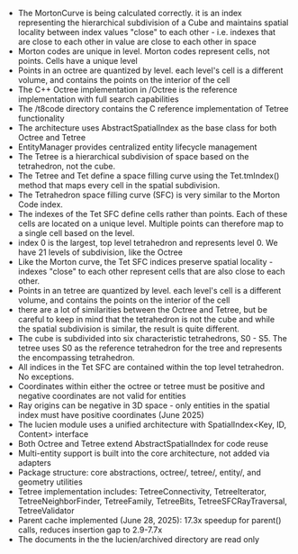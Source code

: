 - The MortonCurve is being calculated correctly. it is an index representing the hierarchical subdivision of a Cube
  and maintains spatial locality between index values "close" to each other - i.e. indexes that are close to each other
  in value are close to each other in space
- Morton codes are unique in level. Morton codes represent cells, not points. Cells have a unique level
- Points in an octree are quantized by level. each level's cell is a different volume, and contains the points on the
  interior of the cell
- The C++ Octree implementation in /Octree is the reference implementation with full search capabilities
- The /t8code directory contains the C reference implementation of Tetree functionality
- The architecture uses AbstractSpatialIndex as the base class for both Octree and Tetree
- EntityManager provides centralized entity lifecycle management
- The Tetree is a hierarchical subdivision of space based on the tetrahedron, not the cube.
- The Tetree and Tet define a space filling curve using the Tet.tmIndex() method that maps every cell in the spatial
  subdivision.
- The Tetrahedron space filling curve (SFC) is very similar to the Morton Code index.
- The indexes of the Tet SFC define cells rather than points. Each of these cells are located on a unique level.
  Multiple points can therefore map to a single cell based on the level.
- index 0 is the largest, top level tetrahedron and represents level 0. We have 21 levels of subdivision, like the
  Octree
- Like the Morton curve, the Tet SFC indices preserve spatial locality - indexes "close" to each other represent cells
  that are also close to each other.
- Points in an tetree are quantized by level. each level's cell is a different volume, and contains the points on the
  interior of the cell
- there are a lot of similarities between the Octree and Tetree, but be careful to keep in mind that the tetrahedron is
  not the cube and while the spatial subdivision is similar, the result is quite different.
- The cube is subdivided into six characteristic tetrahedrons, S0 - S5. The tetree uses S0 as the reference tetrahedron
  for the tree and represents the encompassing tetrahedron.
- All indices in the Tet SFC are contained within the top level tetrahedron. No exceptions.
- Coordinates within either the octree or tetree must be positive and negative coordinates are not valid for entities
- Ray origins can be negative in 3D space - only entities in the spatial index must have positive coordinates (June
    2025)
- The lucien module uses a unified architecture with SpatialIndex<Key, ID, Content> interface
- Both Octree and Tetree extend AbstractSpatialIndex for code reuse
- Multi-entity support is built into the core architecture, not added via adapters
- Package structure: core abstractions, octree/, tetree/, entity/, and geometry utilities
- Tetree implementation includes: TetreeConnectivity, TetreeIterator, TetreeNeighborFinder, TetreeFamily, TetreeBits,
  TetreeSFCRayTraversal, TetreeValidator
- Parent cache implemented (June 28, 2025): 17.3x speedup for parent() calls, reduces insertion gap to 2.9-7.7x
- The documents in the the lucien/archived directory are read only
